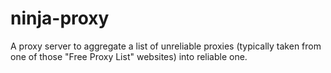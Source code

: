ninja-proxy
===========

A proxy server to aggregate a list of unreliable proxies (typically taken from one of those "Free Proxy List" websites) into reliable one.
